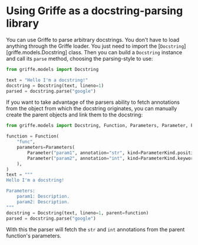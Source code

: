 # Using Griffe as a docstring-parsing library

You can use Griffe to parse arbitrary docstrings.
You don't have to load anything through the Griffe loader.
You just need to import the [`Docstring`][griffe.models.Docstring] class.
Then you can build a `Docstring` instance and call its `parse` method,
choosing the parsing-style to use:

```python
from griffe.models import Docstring

text = "Hello I'm a docstring!"
docstring = Docstring(text, lineno=1)
parsed = docstring.parse("google")
```

If you want to take advantage of the parsers ability to fetch
annotations from the object from which the docstring originates,
you can manually create the parent objects and link them to the docstring:

```python
from griffe.models import Docstring, Function, Parameters, Parameter, ParameterKind

function = Function(
    "func",
    parameters=Parameters(
        Parameter("param1", annotation="str", kind=ParameterKind.positional_or_keyword),
        Parameter("param2", annotation="int", kind=ParameterKind.keyword_only),
    ),
)
text = """
Hello I'm a docstring!

Parameters:
    param1: Description.
    param2: Description.
"""
docstring = Docstring(text, lineno=1, parent=function)
parsed = docstring.parse("google")
```

With this the parser will fetch the `str` and `int` annotations
from the parent function's parameters.
